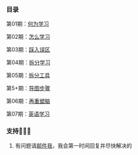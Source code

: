 ### 目录
第01期：[何为学习](1.md)

第02期：[怎么学习](2.md)

第03期：[踩入误区](3.md)

第04期：[拆分学习](4.md)

第05期：[拆分工具](5.md)

第5+期：[导图步骤](6.md)

第06期：[再重塑脑](7.md)

第07期：[英语学习](8.md)



### 支持👨🏻‍💻

1. 有问题请[邮件我](mailto:441160040@qq.com)，我会第一时间回复并尽快解决的
